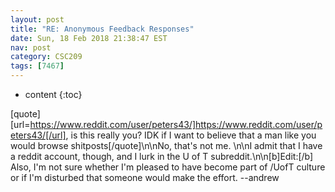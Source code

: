 ```yaml
---
layout: post
title: "RE: Anonymous Feedback Responses"
date: Sun, 18 Feb 2018 21:38:47 EST
nav: post
category: CSC209
tags: [7467]
---
```


* content
{:toc}

[quote][url=https://www.reddit.com/user/peters43/]https://www.reddit.com/user/peters43/[/url], is this really you? IDK if I want to believe that a man like you would browse shitposts[/quote]\n\nNo, that's not me. \n\nI admit that I have a reddit account, though, and I lurk in the U of T subreddit.\n\n[b]Edit:[/b] Also, I'm not sure whether I'm pleased to have become part of /UofT culture or if I'm disturbed that someone would make the effort. --andrew
<!-- more -->
<p></p>
